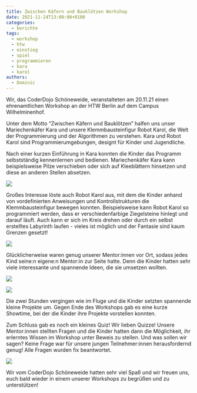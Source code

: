 ```yaml
---
title: Zwischen Käfern und Bauklötzen Workshop
date: 2021-11-24T13:00:00+0100
categories:
  - berichte
tags:
  - workshop
  - htw
  - einstieg
  - spiel
  - programmieren
  - kara
  - karol
authors:
  - Dominic
---
```

Wir, das CoderDojo Schöneweide, veranstalteten am 20.11.21 einen ehrenamtlichen Workshop an der HTW Berlin auf dem Campus Wilhelminenhof. 

Unter dem Motto “Zwischen Käfern und Bauklötzen” halfen uns unser Mariechenkäfer Kara und unsere Klemmbausteinfigur Robot Karol, die Welt der Programmierung und der Algorithmen zu verstehen. Kara und Robot Karol sind Programmierumgebungen, designt für Kinder und Jugendliche.

Nach einer kurzen Einführung in Kara konnten die Kinder das Programm selbstständig kennenlernen und bedienen. Mariechenkäfer Kara kann beispielsweise Pilze verschieben oder sich auf Kleeblättern hinsetzen und diese an anderen Stellen absetzen.

![](/images/cms/zwischen-kaefern-und-blaukloetzen-workshop_dojosw_kara.jpg)

Großes Interesse löste auch Robot Karol aus, mit dem die Kinder anhand von vordefinierten Anweisungen und Kontrollstrukturen die Klemmbausteinfigur bewegen konnten. Beispielsweise kann Robot Karol so programmiert werden, dass er verschiedenfarbige Ziegelsteine hinlegt und darauf läuft. Auch kann er sich im Kreis drehen oder durch ein selbst erstelltes Labyrinth laufen - vieles ist möglich und der Fantasie sind kaum Grenzen gesetzt!

![](/images/cms/zwischen-kaefern-und-blaukloetzen-workshop_dojosw_karol.jpg)

Glücklicherweise waren genug unserer Mentor:innen vor Ort, sodass jedes Kind seine:n eigene:n Mentor:in zur Seite hatte. Denn die Kinder hatten sehr viele interessante und spannende Ideen, die sie umsetzen wollten.

![](/images/cms/zwischen-kaefern-und-blaukloetzen-workshop_dojosw_mentor1.jpg)

![](/images/cms/zwischen-kaefern-und-blaukloetzen-workshop_dojosw_mentor2.jpg)

Die zwei Stunden vergingen wie im Fluge und die Kinder setzten spannende kleine Projekte um. Gegen Ende des Workshops gab es eine kurze Showtime, bei der die Kinder ihre Projekte vorstellen konnten.

Zum Schluss gab es noch ein kleines Quiz! Wir lieben Quizze! Unsere Mentor:innen stellten Fragen und die Kinder hatten dann die Möglichkeit, ihr erlerntes Wissen im Workshop unter Beweis zu stellen. Und was sollen wir sagen? Keine Frage war für unsere jungen Teilnehmer:innen herausfordernd genug! Alle Fragen wurden fix beantwortet.

![](/images/cms/zwischen-kaefern-und-blaukloetzen-workshop_dojosw_quiz.jpg)

Wir vom CoderDojo Schöneweide hatten sehr viel Spaß und wir freuen uns, euch bald wieder in einem unserer Workshops zu begrüßen und zu unterstützen!